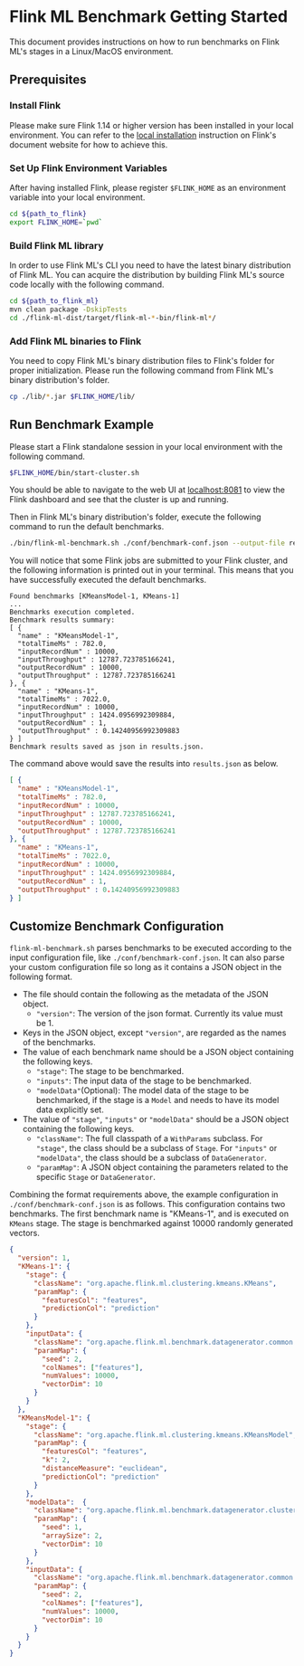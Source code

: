 # Flink ML Benchmark Getting Started

This document provides instructions on how to run benchmarks on Flink ML's
stages in a Linux/MacOS environment.

## Prerequisites

### Install Flink

Please make sure Flink 1.14 or higher version has been installed in your local
environment. You can refer to the [local
installation](https://nightlies.apache.org/flink/flink-docs-master/docs/try-flink/local_installation/)
instruction on Flink's document website for how to achieve this.

### Set Up Flink Environment Variables

After having installed Flink, please register `$FLINK_HOME` as an environment
variable into your local environment.

```bash
cd ${path_to_flink}
export FLINK_HOME=`pwd`
```

[//]: # (TODO: Add instructions to download binary distribution when release is
    available)
### Build Flink ML library

In order to use Flink ML's CLI you need to have the latest binary distribution
of Flink ML. You can acquire the distribution by building Flink ML's source code
locally with the following command.

```bash
cd ${path_to_flink_ml}
mvn clean package -DskipTests
cd ./flink-ml-dist/target/flink-ml-*-bin/flink-ml*/
```

### Add Flink ML binaries to Flink

You need to copy Flink ML's binary distribution files to Flink's folder for
proper initialization. Please run the following command from Flink ML's binary
distribution's folder.

```bash
cp ./lib/*.jar $FLINK_HOME/lib/
```

## Run Benchmark Example

Please start a Flink standalone session in your local environment with the
following command.

```bash
$FLINK_HOME/bin/start-cluster.sh
```

You should be able to navigate to the web UI at
[localhost:8081](http://localhost:8081/) to view the Flink dashboard and see
that the cluster is up and running.

Then in Flink ML's binary distribution's folder, execute the following command
to run the default benchmarks.

```bash
./bin/flink-ml-benchmark.sh ./conf/benchmark-conf.json --output-file results.json
```

You will notice that some Flink jobs are submitted to your Flink cluster, and
the following information is printed out in your terminal. This means that you
have successfully executed the default benchmarks.

```
Found benchmarks [KMeansModel-1, KMeans-1]
...
Benchmarks execution completed.
Benchmark results summary:
[ {
  "name" : "KMeansModel-1",
  "totalTimeMs" : 782.0,
  "inputRecordNum" : 10000,
  "inputThroughput" : 12787.723785166241,
  "outputRecordNum" : 10000,
  "outputThroughput" : 12787.723785166241
}, {
  "name" : "KMeans-1",
  "totalTimeMs" : 7022.0,
  "inputRecordNum" : 10000,
  "inputThroughput" : 1424.0956992309884,
  "outputRecordNum" : 1,
  "outputThroughput" : 0.14240956992309883
} ]
Benchmark results saved as json in results.json.
```

The command above would save the results into `results.json` as below.

```json
[ {
  "name" : "KMeansModel-1",
  "totalTimeMs" : 782.0,
  "inputRecordNum" : 10000,
  "inputThroughput" : 12787.723785166241,
  "outputRecordNum" : 10000,
  "outputThroughput" : 12787.723785166241
}, {
  "name" : "KMeans-1",
  "totalTimeMs" : 7022.0,
  "inputRecordNum" : 10000,
  "inputThroughput" : 1424.0956992309884,
  "outputRecordNum" : 1,
  "outputThroughput" : 0.14240956992309883
} ]
```

## Customize Benchmark Configuration

`flink-ml-benchmark.sh` parses benchmarks to be executed according to the input
configuration file, like `./conf/benchmark-conf.json`. It can also parse your
custom configuration file so long as it contains a JSON object in the following
format.

- The file should contain the following as the metadata of the JSON object.
  - `"version"`: The version of the json format. Currently its value must be 1.
- Keys in the JSON object, except `"version"`, are regarded as the names of the
  benchmarks.
- The value of each benchmark name should be a JSON object containing the
  following keys.
  - `"stage"`: The stage to be benchmarked.
  - `"inputs"`: The input data of the stage to be benchmarked.
  - `"modelData"`(Optional): The model data of the stage to be benchmarked, if
    the stage is a `Model` and needs to have its model data explicitly set.
- The value of `"stage"`, `"inputs"` or `"modelData"` should be a JSON object
  containing the following keys.
  - `"className"`: The full classpath of a `WithParams` subclass. For `"stage"`,
    the class should be a subclass of `Stage`. For `"inputs"` or `"modelData"`,
    the class should be a subclass of `DataGenerator`.
  - `"paramMap"`: A JSON object containing the parameters related to the
    specific `Stage` or `DataGenerator`.

Combining the format requirements above, the example configuration in
`./conf/benchmark-conf.json` is as follows. This configuration contains two
benchmarks. The first benchmark name is "KMeans-1", and is executed on `KMeans`
stage. The stage is benchmarked against 10000 randomly generated vectors.

```json
{
  "version": 1,
  "KMeans-1": {
    "stage": {
      "className": "org.apache.flink.ml.clustering.kmeans.KMeans",
      "paramMap": {
        "featuresCol": "features",
        "predictionCol": "prediction"
      }
    },
    "inputData": {
      "className": "org.apache.flink.ml.benchmark.datagenerator.common.DenseVectorGenerator",
      "paramMap": {
        "seed": 2,
        "colNames": ["features"],
        "numValues": 10000,
        "vectorDim": 10
      }
    }
  },
  "KMeansModel-1": {
    "stage": {
      "className": "org.apache.flink.ml.clustering.kmeans.KMeansModel",
      "paramMap": {
        "featuresCol": "features",
        "k": 2,
        "distanceMeasure": "euclidean",
        "predictionCol": "prediction"
      }
    },
    "modelData":  {
      "className": "org.apache.flink.ml.benchmark.datagenerator.clustering.KMeansModelDataGenerator",
      "paramMap": {
        "seed": 1,
        "arraySize": 2,
        "vectorDim": 10
      }
    },
    "inputData": {
      "className": "org.apache.flink.ml.benchmark.datagenerator.common.DenseVectorGenerator",
      "paramMap": {
        "seed": 2,
        "colNames": ["features"],
        "numValues": 10000,
        "vectorDim": 10
      }
    }
  }
}
```
